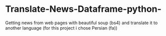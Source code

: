 # Translate-News-Dataframe-python-
Getting news from web pages with beautiful soup (bs4) and translate it to another language (for this project i chose Persian (fa))
